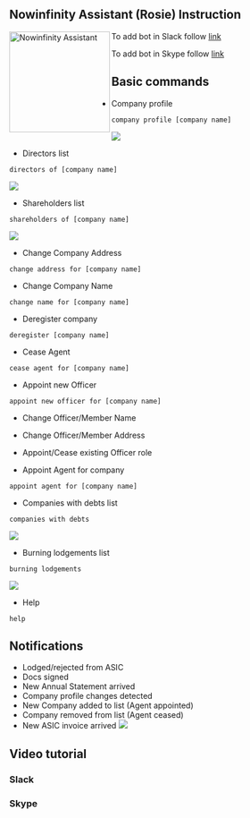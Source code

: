 
## Nowinfinity Assistant (Rosie) Instruction
<img align="left" alt="Nowinfinity Assistant" width="180" src="https://assistant.nowinfinity.com.au/content/png_tr.png">

To add bot in Slack follow [link](https://slack.com/oauth/authorize?scope=bot&client_id=37518842641.298378249092&redirect_uri=https://slack.botframework.com/Home/auth&state=nowinfinity_assistant)

To add bot in Skype follow [link](https://join.skype.com/bot/62516114-227c-436c-8e55-e7dcf50e7474)

   

## Basic commands
* Company profile 
```
company profile [company name]
```
![](https://i.gyazo.com/87998d8842d8f92a3e8e7e7008fca546.png)
* Directors list
```
directors of [company name]
```
![](https://i.gyazo.com/b9691a7368aaa94aab3a139ff09c62cd.png)
* Shareholders list
```
shareholders of [company name]
```
![](https://i.gyazo.com/ddc1db5c179c0b1ea2cc1b3cf4ca837a.png)
* Change Company Address
```
change address for [company name]
```
* Change Company Name
```
change name for [company name]
```
* Deregister company
```
deregister [company name]
```
* Cease Agent
```
cease agent for [company name]
```
* Appoint new Officer
```
appoint new officer for [company name]
```
* Change Officer/Member Name

* Change Officer/Member Address

* Appoint/Cease existing Officer role

* Appoint Agent for company
```
appoint agent for [company name]
```
* Companies with debts list
```
companies with debts
```
![](https://i.gyazo.com/9fb749940263d86caaa9a6714cb7ea98.png)
* Burning lodgements list
```
burning lodgements
```
![](https://i.gyazo.com/e9b42e1d57edf9933a7b8a9940970f56.png)
* Help
```
help
```
## Notifications
- Lodged/rejected from ASIC
- Docs signed
- New Annual Statement arrived
- Company profile changes detected
- New Company added to list (Agent appointed)
- Company removed from list (Agent ceased)
- New ASIC invoice arrived
![](https://i.gyazo.com/d1ab39fd61fdb218f48b33535284424a.png)
## Video tutorial
### Slack

### Skype


